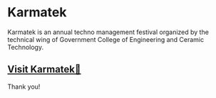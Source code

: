 # Karmatek
Karmatek is an annual techno management festival organized by the technical wing of Government College of Engineering and Ceramic Technology.
## [Visit Karmatek📡](https://tan-theta.github.io/karmatek-2k17)
Thank you!
